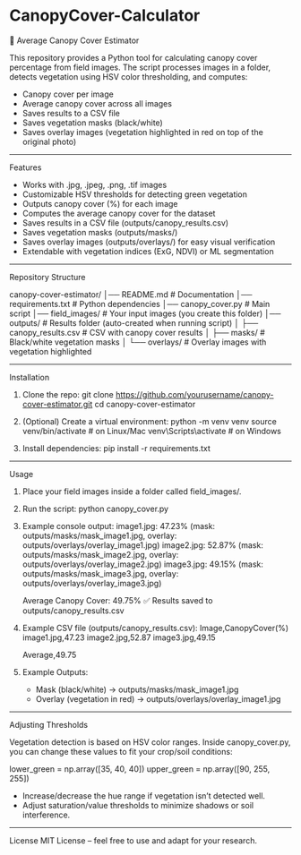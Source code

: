 # CanopyCover-Calculator

🌱 Average Canopy Cover Estimator

This repository provides a Python tool for calculating canopy cover percentage from field images.
The script processes images in a folder, detects vegetation using HSV color thresholding, and computes:

- Canopy cover per image
- Average canopy cover across all images
- Saves results to a CSV file
- Saves vegetation masks (black/white)
- Saves overlay images (vegetation highlighted in red on top of the original photo)

---

Features
- Works with .jpg, .jpeg, .png, .tif images
- Customizable HSV thresholds for detecting green vegetation
- Outputs canopy cover (%) for each image
- Computes the average canopy cover for the dataset
- Saves results in a CSV file (outputs/canopy_results.csv)
- Saves vegetation masks (outputs/masks/)
- Saves overlay images (outputs/overlays/) for easy visual verification
- Extendable with vegetation indices (ExG, NDVI) or ML segmentation

---

Repository Structure

canopy-cover-estimator/
│── README.md               # Documentation
│── requirements.txt        # Python dependencies
│── canopy_cover.py         # Main script
│── field_images/           # Your input images (you create this folder)
│── outputs/                # Results folder (auto-created when running script)
│   ├── canopy_results.csv  # CSV with canopy cover results
│   ├── masks/              # Black/white vegetation masks
│   └── overlays/           # Overlay images with vegetation highlighted

---

Installation

1. Clone the repo:
   git clone https://github.com/yourusername/canopy-cover-estimator.git
   cd canopy-cover-estimator

2. (Optional) Create a virtual environment:
   python -m venv venv
   source venv/bin/activate   # on Linux/Mac
   venv\Scripts\activate      # on Windows

3. Install dependencies:
   pip install -r requirements.txt

---

Usage

1. Place your field images inside a folder called field_images/.

2. Run the script:
   python canopy_cover.py

3. Example console output:
   image1.jpg: 47.23% (mask: outputs/masks/mask_image1.jpg, overlay: outputs/overlays/overlay_image1.jpg)
   image2.jpg: 52.87% (mask: outputs/masks/mask_image2.jpg, overlay: outputs/overlays/overlay_image2.jpg)
   image3.jpg: 49.15% (mask: outputs/masks/mask_image3.jpg, overlay: outputs/overlays/overlay_image3.jpg)

   Average Canopy Cover: 49.75%
   ✅ Results saved to outputs/canopy_results.csv

4. Example CSV file (outputs/canopy_results.csv):
   Image,CanopyCover(%)
   image1.jpg,47.23
   image2.jpg,52.87
   image3.jpg,49.15

   Average,49.75

5. Example Outputs:
   - Mask (black/white) → outputs/masks/mask_image1.jpg
   - Overlay (vegetation in red) → outputs/overlays/overlay_image1.jpg

---

Adjusting Thresholds

Vegetation detection is based on HSV color ranges.
Inside canopy_cover.py, you can change these values to fit your crop/soil conditions:

lower_green = np.array([35, 40, 40])
upper_green = np.array([90, 255, 255])

- Increase/decrease the hue range if vegetation isn’t detected well.
- Adjust saturation/value thresholds to minimize shadows or soil interference.

---

License
MIT License – feel free to use and adapt for your research.

